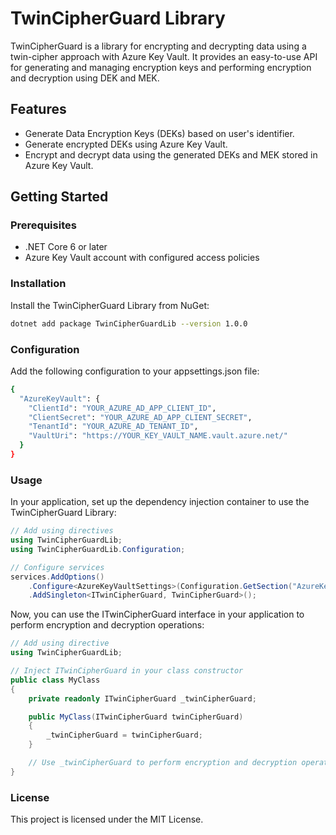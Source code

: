 # TwinCipherGuard Library

TwinCipherGuard is a library for encrypting and decrypting data using a twin-cipher approach with Azure Key Vault. It provides an easy-to-use API for generating and managing encryption keys and performing encryption and decryption using DEK and MEK. 

## Features

- Generate Data Encryption Keys (DEKs) based on user's identifier.
- Generate encrypted DEKs using Azure Key Vault.
- Encrypt and decrypt data using the generated DEKs and MEK stored in Azure Key Vault. 

## Getting Started

### Prerequisites

- .NET Core 6  or later
- Azure Key Vault account with configured access policies

### Installation

Install the TwinCipherGuard Library from NuGet:

```sh
dotnet add package TwinCipherGuardLib --version 1.0.0
```

### Configuration
Add the following configuration to your appsettings.json file:

```sh
{
  "AzureKeyVault": {
    "ClientId": "YOUR_AZURE_AD_APP_CLIENT_ID",
    "ClientSecret": "YOUR_AZURE_AD_APP_CLIENT_SECRET",
    "TenantId": "YOUR_AZURE_AD_TENANT_ID",
    "VaultUri": "https://YOUR_KEY_VAULT_NAME.vault.azure.net/"
  }
}
```

###  Usage
In your application, set up the dependency injection container to use the TwinCipherGuard Library:

```cs
// Add using directives
using TwinCipherGuardLib;
using TwinCipherGuardLib.Configuration;

// Configure services
services.AddOptions()
    .Configure<AzureKeyVaultSettings>(Configuration.GetSection("AzureKeyVault"))
    .AddSingleton<ITwinCipherGuard, TwinCipherGuard>();
```

Now, you can use the ITwinCipherGuard interface in your application to perform encryption and decryption operations:

```cs
// Add using directive
using TwinCipherGuardLib;

// Inject ITwinCipherGuard in your class constructor
public class MyClass
{
    private readonly ITwinCipherGuard _twinCipherGuard;

    public MyClass(ITwinCipherGuard twinCipherGuard)
    {
        _twinCipherGuard = twinCipherGuard;
    }

    // Use _twinCipherGuard to perform encryption and decryption operations
}
```


### License
This project is licensed under the MIT License.

